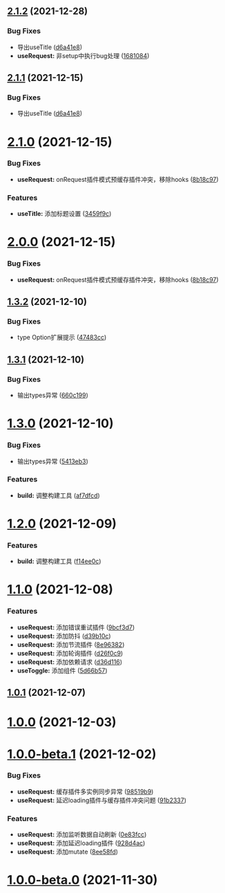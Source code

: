 ## [2.1.2](https://192.168.3.199:10022/frontend/har-use/compare/2.1.0...2.1.2) (2021-12-28)


### Bug Fixes

* 导出useTitle ([d6a41e8](https://192.168.3.199:10022/frontend/har-use/commits/d6a41e83ef457697db67f2668c21963ac854774e))
* **useRequest:** 非setup中执行bug处理 ([1681084](https://192.168.3.199:10022/frontend/har-use/commits/168108463cfec98c02320c5648f432748a5f40b4))

## [2.1.1](https://192.168.3.199:10022/frontend/har-use/compare/2.1.0...2.1.1) (2021-12-15)


### Bug Fixes

* 导出useTitle ([d6a41e8](https://192.168.3.199:10022/frontend/har-use/commits/d6a41e83ef457697db67f2668c21963ac854774e))

# [2.1.0](https://192.168.3.199:10022/frontend/har-use/compare/1.3.2...2.1.0) (2021-12-15)


### Bug Fixes

* **useRequest:** onRequest插件模式预缓存插件冲突，移除hooks ([8b18c97](https://192.168.3.199:10022/frontend/har-use/commits/8b18c97d537fd2c607a0b4332e24119894596bbf))


### Features

* **useTitle:** 添加标题设置 ([3459f9c](https://192.168.3.199:10022/frontend/har-use/commits/3459f9c7ee66e6a09c6be8a085292c1537354f64))

# [2.0.0](https://192.168.3.199:10022/frontend/har-use/compare/1.3.2...2.0.0) (2021-12-15)


### Bug Fixes

* **useRequest:** onRequest插件模式预缓存插件冲突，移除hooks ([8b18c97](https://192.168.3.199:10022/frontend/har-use/commits/8b18c97d537fd2c607a0b4332e24119894596bbf))

## [1.3.2](https://192.168.3.199:10022/frontend/har-use/compare/1.3.1...1.3.2) (2021-12-10)


### Bug Fixes

* type Option扩展提示 ([47483cc](https://192.168.3.199:10022/frontend/har-use/commits/47483cc5d0a7a7fa339107f58e8e979aab58c476))

## [1.3.1](https://192.168.3.199:10022/frontend/har-use/compare/1.3.0...1.3.1) (2021-12-10)


### Bug Fixes

* 输出types异常 ([660c199](https://192.168.3.199:10022/frontend/har-use/commits/660c199056ee9f8b0a208c8a0f69559f91b9eaaf))

# [1.3.0](https://192.168.3.199:10022/frontend/har-use/compare/1.2.0...1.3.0) (2021-12-10)


### Bug Fixes

* 输出types异常 ([5413eb3](https://192.168.3.199:10022/frontend/har-use/commits/5413eb385ef86035acb3965114479bde93bce62f))


### Features

* **build:** 调整构建工具 ([af7dfcd](https://192.168.3.199:10022/frontend/har-use/commits/af7dfcdb138208065bd9a6abb8d8b4b3d4e9b945))

# [1.2.0](https://192.168.3.199:10022/frontend/har-use/compare/1.1.0...1.2.0) (2021-12-09)


### Features

* **build:** 调整构建工具 ([f14ee0c](https://192.168.3.199:10022/frontend/har-use/commits/f14ee0cfdf7cc291639c2a362bd3f2156e0c4db5))

# [1.1.0](https://192.168.3.199:10022/frontend/har-use/compare/1.0.1...1.1.0) (2021-12-08)


### Features

* **useRequest:** 添加错误重试插件 ([9bcf3d7](https://192.168.3.199:10022/frontend/har-use/commits/9bcf3d77e42a5fe118167b60a66c6160474a446c))
* **useRequest:** 添加防抖 ([d39b10c](https://192.168.3.199:10022/frontend/har-use/commits/d39b10ce4cccc29fdc7820ddb2469199e0512171))
* **useRequest:** 添加节流插件 ([8e96382](https://192.168.3.199:10022/frontend/har-use/commits/8e96382d519fe75c8dfe782f2ae856fbd252f09f))
* **useRequest:** 添加轮询插件 ([d26f0c9](https://192.168.3.199:10022/frontend/har-use/commits/d26f0c9699e9f529b215d9f30be9ff518a780c8f))
* **useRequest:** 添加依赖请求 ([d36d116](https://192.168.3.199:10022/frontend/har-use/commits/d36d116a9f0a6ae86b0f24cccf7d3eca3e27eefd))
* **useToggle:** 添加组件 ([5d66b57](https://192.168.3.199:10022/frontend/har-use/commits/5d66b5795ed8c3fbccdce894ecbb7b6fed76c7a6))

## [1.0.1](https://192.168.3.199:10022/frontend/har-use/compare/1.0.0...1.0.1) (2021-12-07)



# [1.0.0](https://192.168.3.199:10022/frontend/har-use/compare/1.0.0...1.0.1) (2021-12-03)



# [1.0.0-beta.1](https://192.168.3.199:10022/frontend/har-use/compare/1.0.0...1.0.1) (2021-12-02)


### Bug Fixes

* **useRequest:** 缓存插件多实例同步异常 ([98519b9](https://192.168.3.199:10022/frontend/har-use/commits/98519b9f371e19f9444cc2073a4d5de767955d59))
* **useRequest:** 延迟loading插件与缓存插件冲突问题 ([91b2337](https://192.168.3.199:10022/frontend/har-use/commits/91b2337cfb94511b4cfe9be3d45350bf856338a3))


### Features

* **useRequest:** 添加监听数据自动刷新 ([0e83fcc](https://192.168.3.199:10022/frontend/har-use/commits/0e83fcc6e595c59c230415e2d05bdf504a09f436))
* **useRequest:** 添加延迟loading插件 ([928d4ac](https://192.168.3.199:10022/frontend/har-use/commits/928d4ac45fcdaee2dea4f9db2df2c7bd1b0e1e8f))
* **useRequest:** 添加mutate ([8ee58fd](https://192.168.3.199:10022/frontend/har-use/commits/8ee58fd072ee38ede35518fdab7ef20fd3798ee9))



# [1.0.0-beta.0](https://192.168.3.199:10022/frontend/har-use/compare/1.0.0...1.0.1) (2021-11-30)

